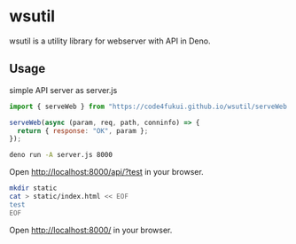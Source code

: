 # wsutil

wsutil is a utility library for webserver with API in Deno.

## Usage

simple API server as server.js
```JavaScript
import { serveWeb } from "https://code4fukui.github.io/wsutil/serveWeb.js";

serveWeb(async (param, req, path, conninfo) => {
  return { response: "OK", param };
});
```

```sh
deno run -A server.js 8000
```

Open [http://localhost:8000/api/?test](http://localhost:8000/api/?test) in your browser.

```bash
mkdir static
cat > static/index.html << EOF
test
EOF
```

Open [http://localhost:8000/](http://localhost:8000/) in your browser.
